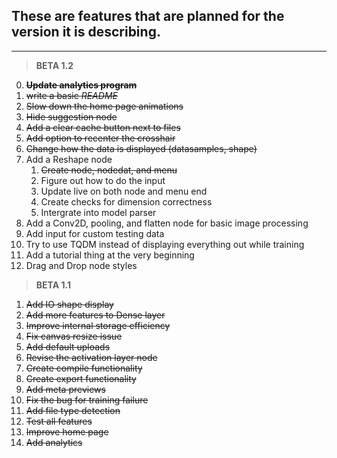 ## **These are features that are planned for the version it is describing.**

---

> **BETA 1.2**
0.  ~~**Update analytics program**~~
1.  ~~write a basic *README*~~
2.  ~~Slow down the home page animations~~
3.  ~~Hide suggestion node~~
4.  ~~Add a clear cache button next to files~~
5.  ~~Add option to recenter the crosshair~~
6.  ~~Change how the data is displayed (datasamples, shape)~~
7.  Add a Reshape node
    1.  ~~Create node, nodedat, and menu~~
    2.  Figure out how to do the input
    3.  Update live on both node and menu end
    4.  Create checks for dimension correctness
    5.  Intergrate into model parser
8.  Add a Conv2D, pooling, and flatten node for basic image processing
9.  Add input for custom testing data
10. Try to use TQDM instead of displaying everything out while training
11. Add a tutorial thing at the very beginning
12. Drag and Drop node styles

> **BETA 1.1**
1. ~~Add IO shape display~~
2. ~~Add more features to Dense layer~~
3. ~~Improve internal storage efficiency~~
4. ~~Fix canvas resize issue~~
5. ~~Add default uploads~~
6. ~~Revise the activation layer node~~
7. ~~Create compile functionality~~
8. ~~Create export functionality~~
9. ~~Add meta previews~~
10. ~~Fix the bug for training failure~~
11. ~~Add file type detection~~
12. ~~Test all features~~
13. ~~Improve home page~~
14. ~~Add analytics~~
